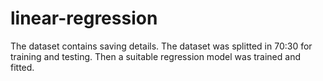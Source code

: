 # linear-regression
The dataset contains saving details.
The dataset was splitted in 70:30 for training and testing.
Then a suitable regression model was trained and fitted.
